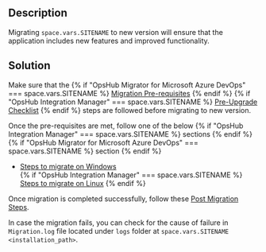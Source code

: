 ## Description

Migrating <code class="expression">space.vars.SITENAME</code> to new version will ensure that the application includes new features and improved functionality.

## Solution

Make sure that the {% if "OpsHub Migrator for Microsoft Azure DevOps" === space.vars.SITENAME %} [Migration Pre-requisites](../../../manage/upgrade/upgrade-application.md#migration-pre-requiste-for-windows-and-linux) {% endif %} {% if "OpsHub Integration Manager" === space.vars.SITENAME %} [Pre-Upgrade Checklist](../../../manage/upgrade/upgrade-application.md#pre-upgrade-checklist) {% endif %} steps are followed before migrating to new version.

Once the pre-requisites are met, follow one of the below {% if "OpsHub Integration Manager" === space.vars.SITENAME %} sections {% endif %} {% if "OpsHub Migrator for Microsoft Azure DevOps" === space.vars.SITENAME %} section {% endif %} 

- [Steps to migrate on Windows](../../../manage/upgrade/upgrade-application.md#migration-steps-for-windows)  
{% if "OpsHub Integration Manager" === space.vars.SITENAME %} [Steps to migrate on Linux](../../../manage/upgrade/upgrade-application.md#migration-steps-for-linux) {% endif %}

Once migration is completed successfully, follow these [Post Migration Steps](../../../manage/upgrade/upgrade-application.md#post-migration-steps-for-windows-and-linux).

In case the migration fails, you can check for the cause of failure in `Migration.log` file located under `logs` folder at <code class="expression">space.vars.SITENAME</code> `<installation_path>`.
